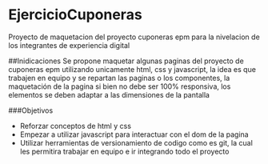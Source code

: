 # EjercicioCuponeras
Proyecto de maquetacion del proyecto cuponeras epm para la nivelacion de los integrantes de experiencia digital

##Inidicaciones
Se propone maquetar algunas paginas del proyecto de cuponeras epm utilizando unicamente html, css y javascript, la idea es que trabajen en equipo y se repartan las paginas o los componentes, la maquetación de la pagina si bien no debe ser 100% responsiva, los elementos se deben adaptar a las dimensiones de la pantalla

###Objetivos
* Reforzar conceptos de html y css
* Empezar a utilizar javascript para interactuar con el dom de la pagina
* Utilizar herramientas de versionamiento de codigo como es git, la cual les permitira trabajar en equipo e ir integrando todo el proyecto
